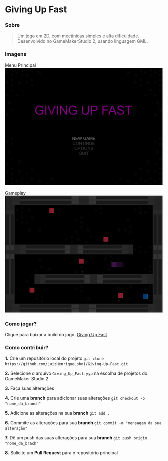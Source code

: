 # Giving Up Fast

### Sobre

> Um jogo em 2D, com mecânicas simples e alta dificuldade. Desenvolvido no GameMakerStudio 2, usando linguagem GML.

### Imagens

Menu Principal
![Giving Up Fast Menu](https://github.com/LuizHenriqueLobo1/Giving-Up-Fast/blob/main/datafiles/images/Giving_Up_Fast_Print_Menu.png)  

Gameplay
![Giving Up Fast Gameplay](https://github.com/LuizHenriqueLobo1/Giving-Up-Fast/blob/main/datafiles/images/Giving_Up_Fast_Print_Gameplay.png)

### Como jogar?

Clique para baixar a build do jogo: [Giving Up Fast](https://drive.google.com/drive/folders/1DcsM_Q8v9n5LBiKLv0-sUGtG3PnGegF6?usp=sharing)

### Como contribuir?

__1.__ Crie um repositório local do projeto
`git clone https://github.com/LuizHenriqueLobo1/Giving-Up-Fast.git`  

__2.__ Selecione o arquivo `Giving_Up_Fast.yyp` na escolha de projetos do GameMaker Studio 2  

__3.__ Faça suas alterações  

__4.__ Crie uma __branch__ para adicionar suas alterações
`git checkout -b "nome_da_branch"`  

__5.__ Adicione as alterações na sua __branch__
`git add .`  

__6.__ Commite as alterações para sua __branch__
`git commit -m "mensagem da sua alteração"`  

__7.__ Dê um push das suas alterações para sua __branch__
`git push origin "nome_da_brach"`  
 
__8.__ Solicite um __Pull Request__ para o repositório principal